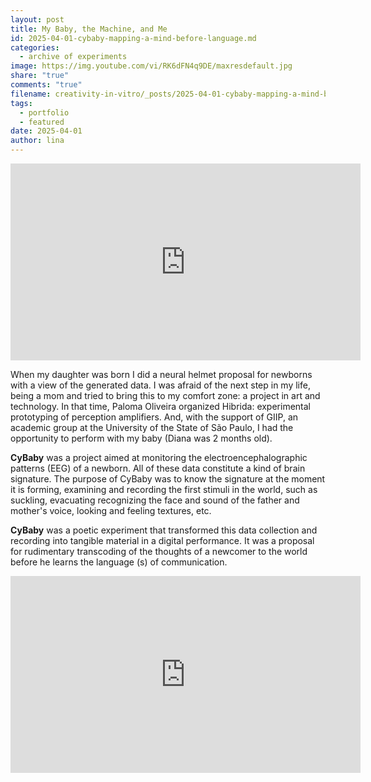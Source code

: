 ```yaml
---
layout: post
title: My Baby, the Machine, and Me
id: 2025-04-01-cybaby-mapping-a-mind-before-language.md
categories:
  - archive of experiments
image: https://img.youtube.com/vi/RK6dFN4q9DE/maxresdefault.jpg
share: "true"
comments: "true"
filename: creativity-in-vitro/_posts/2025-04-01-cybaby-mapping-a-mind-before-language.md
tags:
  - portfolio
  - featured
date: 2025-04-01
author: lina
---
```



<iframe width="560" height="315" src="https://www.youtube.com/embed/RK6dFN4q9DE" title="YouTube video player" frameborder="0" allow="accelerometer; autoplay; clipboard-write; encrypted-media; gyroscope; picture-in-picture" allowfullscreen></iframe>


When my daughter was born I did a neural helmet proposal for newborns with a view of the generated data. I was afraid of the next step in my life, being a mom and tried to bring this to my comfort zone: a project in art and technology. In that time, Paloma Oliveira organized Hibrida: experimental prototyping of perception amplifiers. And, with the support of GIIP, an academic group at the University of the State of São Paulo, I had the opportunity to perform with my baby (Diana was 2 months old). 

**CyBaby** was a project aimed at monitoring the electroencephalographic patterns (EEG) of a newborn. All of these data constitute a kind of brain signature. The purpose of CyBaby was to know the signature at the moment it is forming, examining and recording the first stimuli in the world, such as suckling, evacuating recognizing the face and sound of the father and mother's voice, looking and feeling textures, etc. 

**CyBaby** was a poetic experiment that transformed this data collection and recording into tangible material in a digital performance. It was a proposal for rudimentary transcoding of the thoughts of a newcomer to the world before he learns the language (s) of communication.


<iframe src="https://prezi.com/p/embed/DSUJgtQ9u5xl497lZ9vz/" id="iframe_container" frameborder="0" webkitallowfullscreen="" mozallowfullscreen="" allowfullscreen="" allow="autoplay; fullscreen" height="315" width="560"></iframe>
